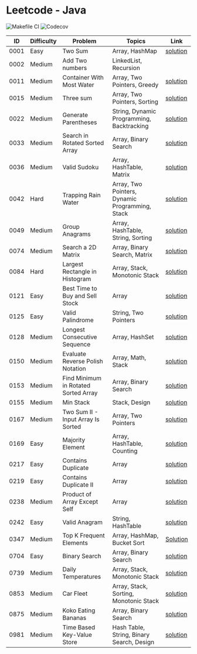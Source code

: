 # Leetcode - Java

![Makefile CI](https://github.com/dksifoua/leetcode/actions/workflows/makefile-ci.yaml/badge.svg)
![Codecov](https://img.shields.io/codecov/c/github/dksifoua/leetcode)

| ID   | Difficulty | Problem                              | Topics                                          | Link                                                            |
|------|------------|--------------------------------------|-------------------------------------------------|-----------------------------------------------------------------|
| 0001 | Easy       | Two Sum                              | Array, HashMap                                  | [solution](./docs/0001-Two-Sum.md)                              |
| 0002 | Medium     | Add Two numbers                      | LinkedList, Recursion                           |                                                                 |
| 0011 | Medium     | Container With Most Water            | Array, Two Pointers, Greedy                     | [solution](./docs/0011-Container-With-Most-Water.md)            |
| 0015 | Medium     | Three sum                            | Array, Two Pointers, Sorting                    | [solution](./docs/0015-Three-Sum.md)                            |
| 0022 | Medium     | Generate Parentheses                 | String, Dynamic Programming, Backtracking       | [solution](./docs/0022-Generate-Parentheses.md)                 |
| 0033 | Medium     | Search in Rotated Sorted Array       | Array, Binary Search                            | [solution](./docs/0033-Search-In-Rotated-Sorted-Array.md)       |
| 0036 | Medium     | Valid Sudoku                         | Array, HashTable, Matrix                        | [solution](./docs/0036-Valid-Sudoku.md)                         |
| 0042 | Hard       | Trapping Rain Water                  | Array, Two Pointers, Dynamic Programming, Stack | [solution](./docs/0042-Trapping-Rain-Water.md)                  |
| 0049 | Medium     | Group Anagrams                       | Array, HashTable, String, Sorting               | [solution](./docs/0049-Group-Anagrams.md )                      |
| 0074 | Medium     | Search a 2D Matrix                   | Array, Binary Search, Matrix                    | [solution](./docs/0074-Search-A-2D-Matrix.md)                   |
| 0084 | Hard       | Largest Rectangle in Histogram       | Array, Stack, Monotonic Stack                   | [solution](./docs/0084-Largest-Rectangle-In-Histogram.md)       |
| 0121 | Easy       | Best Time to Buy and Sell Stock      | Array                                           | [solution](./docs/0121-Best-Time-to-Buy-and-Sell-Stock.md)      |
| 0125 | Easy       | Valid Palindrome                     | String, Two Pointers                            | [solution](./docs/0125-Valid-Palindrome.md)                     |       
| 0128 | Medium     | Longest Consecutive Sequence         | Array, HashSet                                  | [solution](./docs/0128-Longest-Consecutive-Sequence.md)         |
| 0150 | Medium     | Evaluate Reverse Polish Notation     | Array, Math, Stack                              | [solution](./docs/0150-Evaluate-Reverse-Polish-Notation.md)     |
| 0153 | Medium     | Find Minimum in Rotated Sorted Array | Array, Binary Search                            | [solution](./docs/0153-Find-Minimum-In-Rotated-Sorted-Array.md) |
| 0155 | Medium     | Min Stack                            | Stack, Design                                   | [solution](./docs/0155-Min-Stack.md)                            |
| 0167 | Medium     | Two Sum II - Input Array Is Sorted   | Array, Two Pointers                             | [solution](./docs/0167-Two-Sum-II-Array-Is-Sorted.md)           |
| 0169 | Easy       | Majority Element                     | Array, HashTable, Counting                      | [solution](./docs/0169-Majority-Element.md)                     |
| 0217 | Easy       | Contains Duplicate                   | Array                                           | [solution](./docs/0217-Contains-Duplicate.md)                   |
| 0219 | Easy       | Contains Duplicate II                | Array                                           | [solution](./docs/0219-Contains-Duplicate-II.md)                |
| 0238 | Medium     | Product of Array Except Self         | Array                                           | [solution](./docs/0238-Product-Of-Array-Except-Self.md)         |
| 0242 | Easy       | Valid Anagram                        | String, HashTable                               | [solution](./docs/0242-Valid-Anagram.md)                        |   
| 0347 | Medium     | Top K Frequent Elements              | Array, HashMap, Bucket Sort                     | [Solution](./docs/0347-Top-K-Frequent-Elements.md)              |
| 0704 | Easy       | Binary Search                        | Array, Binary Search                            | [solution](./docs/0704-Binary-Search.md)                        |
| 0739 | Medium     | Daily Temperatures                   | Array, Stack, Monotonic Stack                   | [solution](./docs/0139-Daily-Temperatures.md)                   |
| 0853 | Medium     | Car Fleet                            | Array, Stack, Sorting, Monotonic Stack          | [solution](./docs/0853-Car-Fleet.md)                            |
| 0875 | Medium     | Koko Eating Bananas                  | Array, Binary Search                            | [solution](./docs/0875-Koko-Eating-Bananas.md)                  |
| 0981 | Medium     | Time Based Key-Value Store           | Hash Table, String, Binary Search, Design       | [solution](./docs/0981-Time-Based-Key-Value-Store.md)           | 
